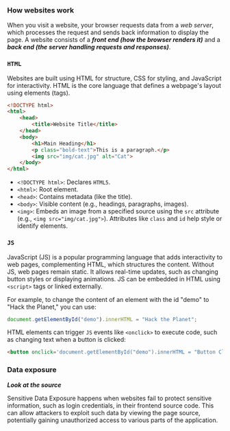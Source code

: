 
### How websites work

When you visit a website, your browser requests data from a *web server*, which processes the request and sends back information to display the page. A website consists of a ***front end (how the browser renders it)*** and a ***back end (the server handling requests and responses)***.

### `HTML`

Websites are built using HTML for structure, CSS for styling, and JavaScript for interactivity. HTML is the core language that defines a webpage's layout using elements (tags).

```html
<!DOCTYPE html> 
<html> 
	<head> 
		<title>Website Title</title> 
	</head> 
	<body> 
		<h1>Main Heading</h1> 
		<p class="bold-text">This is a paragraph.</p> 
		<img src="img/cat.jpg" alt="Cat"> 
	</body> 
</html>
```

- `<!DOCTYPE html>`: Declares `HTML5`.
- `<html>`: Root element.
- `<head>`: Contains metadata (like the title).
- `<body>`: Visible content (e.g., headings, paragraphs, images).
- `<img>`: Embeds an image from a specified source using the `src` attribute (e.g., `<img src="img/cat.jpg">`).
Attributes like `class` and `id` help style or identify elements.

### `JS`

JavaScript (JS) is a popular programming language that adds interactivity to web pages, complementing HTML, which structures the content. Without JS, web pages remain static. It allows real-time updates, such as changing button styles or displaying animations. JS can be embedded in HTML using `<script>` tags or linked externally.

For example, to change the content of an element with the id "demo" to "Hack the Planet," you can use:

```js
document.getElementById("demo").innerHTML = "Hack the Planet";
```

HTML elements can trigger `JS` events like `<onclick>` to execute code, such as changing text when a button is clicked:

```html
<button onclick='document.getElementById("demo").innerHTML = "Button Clicked";'>Click Me!</button>
```

### Data exposure

***Look at the source***

Sensitive Data Exposure happens when websites fail to protect sensitive information, such as login credentials, in their frontend source code. This can allow attackers to exploit such data by viewing the page source, potentially gaining unauthorized access to various parts of the application.
###